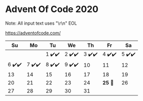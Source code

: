 # Advent Of Code 2020

Note: All input text uses "\r\n" EOL

https://adventofcode.com/

 Su | Mo | Tu | We | Th | Fr | Sa
----|----|----|----|----|----|----
|||1 :heavy_check_mark::heavy_check_mark:|2 :heavy_check_mark::heavy_check_mark:|3 :heavy_check_mark::heavy_check_mark:|4 :heavy_check_mark::heavy_check_mark:|5 :heavy_check_mark::heavy_check_mark:
6 :heavy_check_mark::heavy_check_mark:|7 :heavy_check_mark::heavy_check_mark:|8 :heavy_check_mark::heavy_check_mark:|9 :heavy_check_mark::heavy_check_mark:|10|11|12
13|14|15|16|17|18|19
20|21|22|23|24|**25** :christmas_tree: |26
27|28|29|30|31

